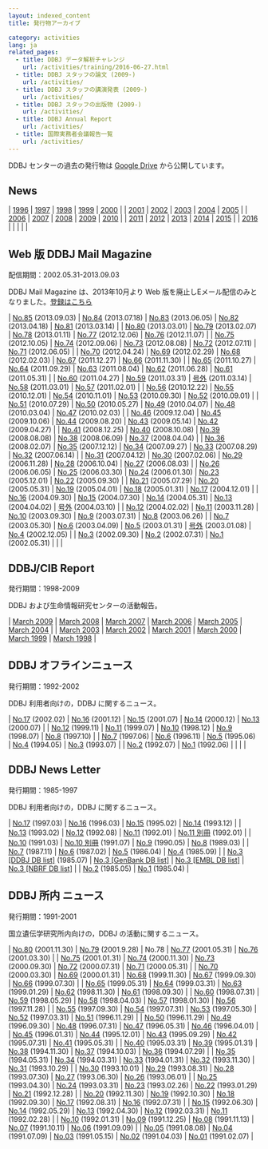 ```yaml
---
layout: indexed_content
title: 発行物アーカイブ

category: activities
lang: ja
related_pages:
  - title: DDBJ データ解析チャレンジ
    url: /activities/training/2016-06-27.html
  - title: DDBJ スタッフの論文 (2009-)
    url: /activities/
  - title: DDBJ スタッフの講演発表 (2009-)
    url: /activities/
  - title: DDBJ スタッフの出版物 (2009-)
    url: /activities/
  - title: DDBJ Annual Report
    url: /activities/
  - title: 国際実務者会議報告一覧
    url: /activities/
---
```


DDBJ センターの過去の発行物は [Google Drive](https://drive.google.com/drive/u/2/folders/1Q9-RtK-maEp7HsYq0i9k-MxOTSldMr7G) から公開しています。

## News <a name="news"></a>

| [1996](/news/archive-1996.html) | [1997](/news/archive-1997.html) | [1998](/news/archive-1998.html) | [1999](/news/archive-1999.html) | [2000](/news/archive-2000.html) |
| [2001](/news/archive-2001.html) | [2002](/news/archive-2002.html) | [2003](/news/archive-2003.html) | [2004](/news/archive-2004.html) | [2005](/news/archive-2005.html) |
| [2006](/news/archive-2006.html) | [2007](/news/archive-2007.html) | [2008](/news/archive-2008.html) | [2009](/news/archive-2009.html) | [2010](/news/archive-2010.html) |
| [2011](/news/archive-2011.html) | [2012](/news/archive-2012.html) | [2013](/news/archive-2013.html) | [2014](/news/archive-2014.html) | [2015](/news/archive-2015.html) |
| [2016](/news/archive-2016.html) |                                       |                                       |                                       |                                       |

## Web 版 DDBJ Mail Magazine <a name="mag"></a>

配信期間：2002.05.31-2013.09.03

DDBJ Mail Magazine は、2013年10月より Web 版を廃止しEメール配信のみとなりました。[登録はこちら](/subscribe-ddbj.html)

| [No.85](https://drive.google.com/file/d/1S8PcjiLhvOoy34SQpLb5g8EjWn2Gs8Z8) (2013.09.03) | [No.84](https://drive.google.com/file/d/1GPfMSDI86QF0iTL4EdLjPAIhhPa9WcoW) (2013.07.18) | [No.83](https://drive.google.com/file/d/1lw4WMRnZIL5qPZ707KKD46izoN6Xe-Gb) (2013.06.05) | [No.82](https://drive.google.com/file/d/1g2R_dZzrmOPCDTDxvbppNHK2HJoOqm2h) (2013.04.18) | [No.81](https://drive.google.com/file/d/1o5fyp92KOVZOf_LhpJEs-l0I9P9ZwgQ3) (2013.03.14) |
| [No.80](https://drive.google.com/file/d/15Vn0jBQN6UrPzBtBNY4vrrOrTSj8VPiR) (2013.03.01) | [No.79](https://drive.google.com/file/d/1LQtFaKI6penRGG7A7BRcW4z2nGkHvwdJ) (2013.02.07) | [No.78](https://drive.google.com/file/d/1gs53vYqbxMDRrRrzTmTgHY5teAyuk7Ut) (2013.01.11) | [No.77](https://drive.google.com/file/d/1sqmrxBQRh4jks-Ptl7oqw80Ghy5w2fTn) (2012.12.06) | [No.76](https://drive.google.com/file/d/1aU1uKTK2Mqa2UgBE9zP9v5WlDbflIcuD) (2012.11.07) |
| [No.75](https://drive.google.com/file/d/1t7gh-awMeYU1BXdps_FzObrPkB_g3F9j) (2012.10.05) | [No.74](https://drive.google.com/file/d/1tIu1pGbzPmpjzLrURwUcNZuUOySkdXbh) (2012.09.06) | [No.73](https://drive.google.com/file/d/1buIJ24Yg6QjVecq70G2WT1DVDyUCBUvr) (2012.08.08) | [No.72](https://drive.google.com/file/d/1LqPLcdVnhvZL2ZVRb--HzpcVyQ0OtZSF) (2012.07.11) | [No.71](https://drive.google.com/file/d/1pVuVz8gQgNeV0ymvp13vy2bXwXnOc8bw) (2012.06.05) |
| [No.70](https://drive.google.com/file/d/1QFV53aLjvTpPe6VA3ZdI9N7AU5mFi8pV) (2012.04.24) | [No.69](https://drive.google.com/file/d/1bCg7MHmCb2LJSzmEYTnVlMkC4xr39bWL) (2012.02.29) | [No.68](https://drive.google.com/file/d/1ECL1iM7WR9yHba5sM2qyhYIsIboDNiV0) (2012.02.03) | [No.67](https://drive.google.com/file/d/1_Pch3BArVZjFqxIc0l2oDJpChDZ13zZo) (2011.12.27) | [No.66](https://drive.google.com/file/d/1mtBo6zDwDblluBuduY1xuFbGFGl3PJCq) (2011.11.30) |
| [No.65](https://drive.google.com/file/d/1c3qddaRrhqvb7LfYfMyCXXiXk-TZWsCp) (2011.10.27) | [No.64](https://drive.google.com/file/d/1IIq36tHBnBd9Zy4rdDhSAmaudQiwQ1Ys) (2011.09.29) | [No.63](https://drive.google.com/file/d/1kq5VTBJA1w1C8eW76p-TbfrHRT7ESQq_) (2011.08.04) | [No.62](https://drive.google.com/file/d/17rsk_pGWIHsmME9lDJNM-9r6YkLR2v-O) (2011.06.28) | [No.61](https://drive.google.com/file/d/11bVM5sW2ZY4poCoSF2IprDiNwlZbW_4J) (2011.05.31) |
| [No.60](https://drive.google.com/file/d/14G8ZYsxJnL1SOHbB37il2Edr5EfqCGnZ) (2011.04.27) | [No.59](https://drive.google.com/file/d/1nzob_y65xh2ukMdiplY9aUxVRw8AK7gi) (2011.03.31) | [号外](https://drive.google.com/file/d/1QSG392bHf3JuUigIEC94IpWugQrV7Otf) (2011.03.14)    | [No.58](https://drive.google.com/file/d/1FO2n6EtQklC9IzxYBI6zezCui13Lx9-U) (2011.03.01) | [No.57](https://drive.google.com/file/d/1y34RN6jncT9dZXm56_s_xY82FDm2UMCo) (2011.02.01) |
| [No.56](https://drive.google.com/file/d/1JnQTpTaDVRTsxPtuu4POyPNeQAVb1FLU) (2010.12.22) | [No.55](https://drive.google.com/file/d/1vbHmW1Mve7cBSIvu4tvN9LVndpY7m-wg) (2010.12.01) | [No.54](https://drive.google.com/file/d/1SDWuoiJ-A3LBgcgzcZtsVxBWX8podAZd) (2010.11.01) | [No.53](https://drive.google.com/file/d/1skFM--FAQ1jMaAwMJ0mvjGNc3v5aP9Nl) (2010.09.30) | [No.52](https://drive.google.com/file/d/15n5hbXUWncG8U2ERHYS6VIASCd1QOEP_) (2010.09.01) |
| [No.51](https://drive.google.com/file/d/1ekPU-QfbBpzBxcaHRehzpkPqjbSDTmdg) (2010.07.29) | [No.50](https://drive.google.com/file/d/1FjxfhWOZOsVPhaWlCuCT8yUzCFDhbqup) (2010.05.27) | [No.49](https://drive.google.com/file/d/1XPdObIF2Ju3RuQODF-BBbR7cPm9ugj4F) (2010.04.07) | [No.48](https://drive.google.com/file/d/1_f2m20VtZk7-6LLEUHF4UlBkXV7I4ojX) (2010.03.04) | [No.47](https://drive.google.com/file/d/114ix2FTXkMt1RW6CJn908djuTYVXVKW-) (2010.02.03) |
| [No.46](https://drive.google.com/file/d/1kkdinU7TC1ltMyqtErhg9ngJ-U535_TR) (2009.12.04) | [No.45](https://drive.google.com/file/d/1W7Dln6tE3_QUAaM8rccOkMQx0c8vIUGy) (2009.10.06) | [No.44](https://drive.google.com/file/d/1eKRFnf-FRelxdfGfYxXSXsEAeGeSqC_2) (2009.08.20) | [No.43](https://drive.google.com/file/d/1-tK1r0618JG50dyo7ezb0RCBTvvJdzAB) (2009.05.14) | [No.42](https://drive.google.com/file/d/11YB7-mbzh-rslDNPD1WtsDL3XZxk3pKk) (2009.04.27) |
| [No.41](https://drive.google.com/file/d/1FEhFWEVSc33_2Wh9L-cY6XuJWPQUeawO) (2008.12.25) | [No.40](https://drive.google.com/file/d/1bpkbSYwnXp2KeiqeCJAGjK6zWTFdj_oy) (2008.10.08) | [No.39](https://drive.google.com/file/d/1YS1bkPbHC6GqwwW24vxcv9_CI-DW6l2D) (2008.08.08) | [No.38](https://drive.google.com/file/d/1N0nebOHRzKGkYmDaRN7YeyupcLBlr8QI) (2008.06.09) | [No.37](https://drive.google.com/file/d/1D_kdTqeQKbF-LVjCoZknB46l6Wp4hT_X) (2008.04.04) |
| [No.36](https://drive.google.com/file/d/1L1XimUTWI35g6LwZxzmPRQAcfAaqZEMX) (2008.02.07) | [No.35](https://drive.google.com/file/d/1dhBtlNv4HqSAbLGIUnHCjqfP08_8mGJT) (2007.12.12) | [No.34](https://drive.google.com/file/d/1KILMR0bcpNIdsTVcx-9-hHnBosfweJDr) (2007.09.27) | [No.33](https://drive.google.com/file/d/1tklAjvKyNhkQK9F62BwFMN8V3ZnzcdDH) (2007.08.29) | [No.32](https://drive.google.com/file/d/1XR_zvIeSBL_juGCyaJvkdZPGjyjBoKHh) (2007.06.14) |
| [No.31](https://drive.google.com/file/d/192Tb7dojAtJm2FTb2wqkJCTA3M6JPfGJ) (2007.04.12) | [No.30](https://drive.google.com/file/d/1y6DAfAxMZ8HZ95VwQO2-n3Gb9vmCpvBX) (2007.02.06) | [No.29](https://drive.google.com/file/d/14k4l-nWTHGG_NIf95bdacvqlrTVuRLSw) (2006.11.28) | [No.28](https://drive.google.com/file/d/1c6QLRBnHixU7D3PyrgNdgOodJ7IFg1LR) (2006.10.04) | [No.27](https://drive.google.com/file/d/14KcPQDkjeq9QfsiKHXw6PLITGf9PTTZH) (2006.08.03) |
| [No.26](https://drive.google.com/file/d/1M31uHYT475hkCYQjh_gHzOmJUWq6um4u) (2006.06.05) | [No.25](https://drive.google.com/file/d/1Vv_BrMrp85xX8Vv7tbw38jcsBMXvpSPZ) (2006.03.30) | [No.24](https://drive.google.com/file/d/1t_Ls10r0hybYlfFKoGCxTky9vX4A-lb4) (2006.01.30) | [No.23](https://drive.google.com/file/d/1_WAUva0jPzaU5GX4p98HDtD2n21CA8PG) (2005.12.01) | [No.22](https://drive.google.com/file/d/1cjzKiRtodhobcn7fW7DspH-02qZpbAy4) (2005.09.30) |
| [No.21](https://drive.google.com/file/d/1Etr0ktQG0kBj29T-Y0h5-9a7-sw31nry) (2005.07.29) | [No.20](https://drive.google.com/file/d/1hUWw2GkXMjR_92NnLM2juGAcAY60HMtp) (2005.05.31) | [No.19](https://drive.google.com/file/d/1BT_NYV-2WiPVROVBAsky-bZyZJQVqQ8w) (2005.04.01) | [No.18](https://drive.google.com/file/d/19wlZ8Q1sYF9FKuXhGrBz8SLBOPYY6jTA) (2005.01.31) | [No.17](https://drive.google.com/file/d/1jNMfse0u_ef4wujiwkUhT3tSvZpHnRij) (2004.12.01) |
| [No.16](https://drive.google.com/file/d/1N4G9Qz-iPMUPyG1GJ1ctUZ4l48TEGYUc) (2004.09.30) | [No.15](https://drive.google.com/file/d/1k2ZM4FLb1eTsjVlWyRisC7EpevT8sa7j) (2004.07.30) | [No.14](https://drive.google.com/file/d/1nTlRt7JDN9pOAh9nPji2bJf1XLCqLluI) (2004.05.31) | [No.13](https://drive.google.com/file/d/1V2pC0tLesEaiu8qo4d8gk5LLm0-O-ffb) (2004.04.02) | [号外](https://drive.google.com/file/d/1kTQf1Zrre1c22fpN-3eYd6qWK5v0URf0) (2004.03.10)    |
| [No.12](https://drive.google.com/file/d/1N9FmWEUZw2aBk0vEYagbMnS2KMC13QFJ) (2004.02.02) | [No.11](https://drive.google.com/file/d/1RebLVWGiFfPWMGXlSEf3fHger-pB1IHK) (2003.11.28) | [No.10](https://drive.google.com/file/d/1RdZICWMvgWKLN9qAQYIfh8ZylP3KvCD7) (2003.09.30) | [No.9](https://drive.google.com/file/d/1jCBmqGTL8hQnybIEmbmc4F9-wvTnRTLb) (2003.07.31)  | [No.8](https://drive.google.com/file/d/1zk2rRB_F19xJEzoCcMWpnfGeMCOZ-x-z) (2003.06.26)  |
| [No.7](https://drive.google.com/file/d/1D05VB_pRkGZVuHDzY8kZOuHxSlRt3pTS) (2003.05.30)  | [No.6](https://drive.google.com/file/d/1ruNLwXbbq_TCboYOXzj6aqiwZMHB9s7v) (2003.04.09)  | [No.5](https://drive.google.com/file/d/1v5PNTE8zBVhPMPqPlhPZC-Ye1PCF8HjG) (2003.01.31)  | [号外](https://drive.google.com/file/d/1hSKQedOjMNllEAkgM3RlkAoKETxsGl0N) (2003.01.08)    | [No.4](https://drive.google.com/file/d/1nBmdm-vTT_VPazq0x7mB6tanO4M9jQ6D) (2002.12.05)  |
| [No.3](https://drive.google.com/file/d/1BzPhg3ORtRAoRaBmoVNMm3FJSHIh1mJQ) (2002.09.30)  | [No.2](https://drive.google.com/file/d/1WvAG7J_PhawZRcNH7jOfhansUQ2oMrbs) (2002.07.31)  | [No.1](https://drive.google.com/file/d/1782Hd6NEwYADTgMCwtS_B2tlgNgbs_ze) (2002.05.31)  |                                                                                         |                                                                                         |

## DDBJ/CIB Report <a name="ddbjcib"></a>

発行期間：1998-2009

DDBJ および生命情報研究センターの活動報告。

| [March 2009](https://drive.google.com/file/d/1_PylGS_Ekw8j7vxXHIElCjD2Sw-GSHTQ) | [March 2008](https://drive.google.com/file/d/1cEOf5fuf_BpEZ4KxciHtktf22lhweAXa) | [March 2007](https://drive.google.com/file/d/11O1x5ro6FP6Jc5uF-V5WjY-x1VPWqxQ4) | [March 2006](https://drive.google.com/file/d/1RUd6UtgsEgm0zRqcNTntjvARZZKby5Mb) | [March 2005](https://drive.google.com/file/d/1J1TaSzjmVjjKSQv_nrVpBf0OwjCm1GSc) | [March 2004](https://drive.google.com/file/d/1tBmFsA6LGn6gdN_99LRy46MRfkQXlVbl) |
| [March 2003](https://drive.google.com/file/d/1kDxJw2x7hVZDX6w7djY6XBhx5fgm_nOU) | [March 2002](https://drive.google.com/file/d/1uHkebT1GYufCIRAzVUDrxJvo5_O-LfZW) | [March 2001](https://drive.google.com/file/d/1PFUaYMbmM7WN6K67qzV2gIf4Qq-KMuJn) | [March 2000](https://drive.google.com/file/d/1gUrxSS26VQpBTwmb1DqP2ulpmqnp9W6_) | [March 1999](https://drive.google.com/file/d/1Hjj41AmvAx5dqIzjYNHj1jgYf-wBodzM) | [March 1998](https://drive.google.com/file/d/1td2chHkldkgg3YfzXMyI9_YPe6lwkawa) |

## DDBJ オフラインニュース <a name="offline"></a>

発行期間：1992-2002

DDBJ 利用者向けの，DDBJ に関するニュース。

| [No.17](https://drive.google.com/file/d/1XFL0P35ALJxldveqn7i2_0wdJyX7A-9f) (2002.02) | [No.16](https://drive.google.com/file/d/1gMCpY39v02wFc6ohQqbjwvN1MrgAECAM) (2001.12) | [No.15](https://drive.google.com/file/d/1j8wgvx0Y5FhleDjcnBZ_0OYScwjyElX_) (2001.07) | [No.14](https://drive.google.com/file/d/1i6_XVbR4ZbBfmavG7M8Y3Q36MayklW19) (2000.12) | [No.13](https://drive.google.com/file/d/1OefXFQI87aVEnGJCKyvVOq4X3bdDc75j) (2000.07) |
| [No.12](https://drive.google.com/file/d/1sS_seXHyYHj3H52Fday6QuMWyxxC1UeO) (1999.11) | [No.11](https://drive.google.com/file/d/1P6TaepSnmWdPDGoqX9ca4XmRXYcFv0WM) (1999.07) | [No.10](https://drive.google.com/file/d/1TVlImRNjmHWqn6k5DKZ1IM_W6wq7HSIB) (1998.12) | [No.9](https://drive.google.com/file/d/1Vx975ZfxdhThoeoVK38P49UqYwD2wO0c) (1998.07)  | [No.8](https://drive.google.com/file/d/1WFh0X-jZ6VDLJfykn7r5KATozFS9F4vm) (1997.10)  |
| [No.7](https://drive.google.com/file/d/1_AXuV_1Oz7Lzej78nns4E9tQi8QOCjfW) (1997.06)  | [No.6](https://drive.google.com/file/d/1OVn42oeDNs02U7xf657sLt7IonFJH4iZ) (1996.11)  | [No.5](https://drive.google.com/file/d/1asigzNh_czF41V4nCyrLCwW0kwjsnro7) (1995.06)  | [No.4](https://drive.google.com/file/d/11R1kXuSF48wn7DMvRNwq5lr1FYB31zv_) (1994.05)  | [No.3](https://drive.google.com/file/d/1Fz5mwxNDKZKWqIBYP9E2MqCYxZxviRwc) (1993.07)  |
| [No.2](https://drive.google.com/file/d/1QE4LiF1yTJyrELqpn1fxn3th_yX3C32K) (1992.07)  | [No.1](https://drive.google.com/file/d/1M72IGYP60fxCB60fhoGeP9-OCiwFoAT7) (1992.06)  |                                                                                      |                                                                                      |                                                                                      |

## DDBJ News Letter <a name="news"></a>

発行期間：1985-1997

DDBJ 利用者向けの，DDBJ に関するニュース。

|  [No.17](https://drive.google.com/file/d/1MoZZ8kQE7o9OT6VSbz35h5uB75WWOa41) (1997.03)  |  [No.16](https://drive.google.com/file/d/1ojP8Q_oPrBAtSpbYJAHM67qNufNPSOeJ) (1996.03)  |  [No.15](https://drive.google.com/file/d/1JBkzjRJ1RwtQ2sQYB3rqruakZGA1RYFu) (1995.02)  |  [No.14](https://drive.google.com/file/d/1ap3UK8VRoLbYS7LMrkF65AiK5s3tyz8m) (1993.12)  |
|  [No.13](https://drive.google.com/file/d/1OqxLvuhCyk2DD8l6j1FbE2u-6ij1UQAg) (1993.02)  |  [No.12](https://drive.google.com/file/d/1a4x7FQRBoTMQhU0yTalQkf-xXnDMuAL4) (1992.08)  |  [No.11](https://drive.google.com/file/d/1t-uIaoEs_gtBlA1PCnuc97B4Xl8q3WwS) (1992.01)  |  [No.11 別冊](https://drive.google.com/file/d/1fK-ww0vYXUH-YHrCUwUYcBCMAZq-E5H3) (1992.01)  |
|  [No.10](https://drive.google.com/file/d/1Yqij6CSgfi_ZhdeVrsTfeTKSzfsOqGGJ) (1991.03)  |  [No.10 別冊](https://drive.google.com/file/d/1AkEC4se6A5lqEMB2wwbwl0ofm3WBtZJr) (1991.07)  |  [No.9](https://drive.google.com/file/d/1BTxK_y7H8qkZbB6fIGXtzUxs9wP3TFXE) (1990.05)  |  [No.8](https://drive.google.com/file/d/1dBMaJwUFKzEeA9bdRFF69REGzAf78Jni) (1989.03)  |
|  [No.7](https://drive.google.com/file/d/1lwChj3l7c_OevRfQ7KgYFjrrVozQ7Udi) (1987.11)  |  [No.6](https://drive.google.com/file/d/18jMFl2QaEqnUG0iYUQ1bml5w_VTBSd0l) (1987.02)  |  [No.5](https://drive.google.com/file/d/1lc7jy6mJM459cDDpOuQumSsKzmzwuFVy) (1986.04)  |  [No.4](https://drive.google.com/file/d/1ROYAQFRh8jzB5SN-UVHJ3Yv5hKZl12rf) (1985.09)  |
|  [No.3 [DDBJ DB list]](https://drive.google.com/file/d/17uVqPmj_i8naRZTCvpLSvAVWpY8a4Fkf) (1985.07)  |  [No.3 [GenBank DB list]](https://drive.google.com/file/d/1a9eBvLOagepnhRKnVKGq84nzE4ib690g)  |  [No.3 [EMBL DB list]](https://drive.google.com/file/d/1YDA04EUJI__u4vzXIju_ymlVVT-qQeZc)  |  [No.3 [NBRF DB list]](https://drive.google.com/file/d/1tleuyh0rgqSZ9dvnKYDr8OoAwQsmI4Fg)  |
|  [No.2](https://drive.google.com/file/d/1_gHDBExgEzi3igdiEY4dE_iLMtorSAyM) (1985.05)  |  [No.1](https://drive.google.com/file/d/1ScRDP-0Z2qnRspCnPsv09BS4_F4o-tNC) (1985.04)  |

## DDBJ 所内 ニュース <a name="syonai"></a>

発行期間：1991-2001

国立遺伝学研究所内向けの，DDBJ の活動に関するニュース。

| [No.80](https://drive.google.com/file/d/11XU7x4TxXI7VMDqZJDG4mH0zTVpnsivl) (2001.11.30) | [No.79](https://drive.google.com/file/d/1gIKvV1e4Ah3uy5jH6RLwpvdFwcJCmzHt) (2001.9.28)  | No.78                                                                                   | [No.77](https://drive.google.com/file/d/1px1Wz8w5_yPmbnzpBcEpLxi5fxzQ7rJJ) (2001.05.31) | [No.76](https://drive.google.com/file/d/1NF8q1Lm218ptAInspQvZho4SyokE5EGg) (2001.03.30) |
| [No.75](https://drive.google.com/file/d/1s1O9XjKF6Hw7qOZ9-mCg5eiSHHwJtTOS) (2001.01.31) | [No.74](https://drive.google.com/file/d/1UtD3gAW4KmAwaFOZ7qJC4Wi3qhJdH64h) (2000.11.30) | [No.73](https://drive.google.com/file/d/1tNlh1GhhFIx3_AYgZjZP1RxaDvy5dRAa) (2000.09.30) | [No.72](https://drive.google.com/file/d/1NieXG9GB6ooiL1OSRVrUWRJRqYPWkr4W) (2000.07.31) | [No.71](https://drive.google.com/file/d/1zSoSus0W3qow42M0sbAT8FJ1fJYkzIY1) (2000.05.31) |
| [No.70](https://drive.google.com/file/d/1AKJCMgxLMl7WMvlNRuJpuQlli4x5GFsA) (2000.03.30) | [No.69](https://drive.google.com/file/d/1xII6LYadZn2b2_xS9WbcnvhhhaYS4J75) (2000.01.31) | [No.68](https://drive.google.com/file/d/1SebX9W8H-f78QBKuTDPELni89iDE3-Y7) (1999.11.30) | [No.67](https://drive.google.com/file/d/1ET9wgUyHXyi5mgWJXRtYIWHg6lTtzOwA) (1999.09.30) | [No.66](https://drive.google.com/file/d/16cmae1pxjQ9NDqKLkzCkIKRCB3q-m2rk) (1999.07.30) |
| [No.65](https://drive.google.com/file/d/13ux3fbxxT37ROgpnF1tjzTCX83tcG8ob) (1999.05.31) | [No.64](https://drive.google.com/file/d/1r2HEduyxzLQAo_8eVRe5Aht5tdujelYW) (1999.03.31) | [No.63](https://drive.google.com/file/d/1i37AWJkgcJfJY9nmqyrbaTaU70x6lkQ4) (1999.01.29) | [No.62](https://drive.google.com/file/d/1kmxgiVCC6FhAEMlesg4NTrwbU121stwO) (1998.11.30) | [No.61](https://drive.google.com/file/d/15XBcqHzKF-X4iVjInMI4F_hzTLTuTTSd) (1998.09.30) |
| [No.60](https://drive.google.com/file/d/1V6tvuZTSkZJ6yYtuS8W4LX8WYbtSQfSh) (1998.07.31) | [No.59](https://drive.google.com/file/d/13LB-B9R1AVGUC2A3n2PusG2xHmrSyFt_) (1998.05.29) | [No.58](https://drive.google.com/file/d/1tOlis7isUtNeNKypn2ekVhpUnTThtRWg) (1998.04.03) | [No.57](https://drive.google.com/file/d/1ObYH9lcLY0AB66DUimaiHCEP-1zOxmVa) (1998.01.30) | [No.56](https://drive.google.com/file/d/1XIclsd5hc2SXFnjYqt79n3Ja2yvncTHN) (1997.11.28) |
| [No.55](https://drive.google.com/file/d/1eOHEC0M_SdU33kkAO5omZZuJYhjs-BrR) (1997.09.30) | [No.54](https://drive.google.com/file/d/1holJdoWTXeuzmW4cBTMKcdhSOFmm9big) (1997.07.31) | [No.53](https://drive.google.com/file/d/15BoY2G-ssgpGPBwPRUji_mykBQnO5kLu) (1997.05.30) | [No.52](https://drive.google.com/file/d/1bFfb50q5N5f-2fc9ez1hluBWl2T8EycC) (1997.03.31) | [No.51](https://drive.google.com/file/d/1j_-OQASNmlAkt1VLNFauxMz7VDb0Wmua) (1996.11.29) |
| [No.50](https://drive.google.com/file/d/1N5gxYFbRweYG775SW8Zbvv0qFAzaNHeG) (1996.11.29) | [No.49](https://drive.google.com/file/d/1J8d6BBWeE1dU9vyS6BbisgvDsPk_VhXX) (1996.09.30) | [No.48](https://drive.google.com/file/d/11mvy_xElROORVCJ7SVQDGC7IuN2PRr6C) (1996.07.31) | [No.47](https://drive.google.com/file/d/1iZFZzprkUqO5NAXK1rq6evrTuqQXD_Wu) (1996.05.31) | [No.46](https://drive.google.com/file/d/1caauwcTSQ1TR-MVobdJ86vzuPYsXv-v1) (1996.04.01) |
| [No.45](https://drive.google.com/file/d/17ra-6UbJiicm7GpSwabyyZ-qdi3rx_xZ) (1996.01.31) | [No.44](https://drive.google.com/file/d/1AuOJWQ8LiIvov8v-lZFm_X7S0XAEler_) (1995.12.01) | [No.43](https://drive.google.com/file/d/1wBISuCdM8M8NrErZWgNDFv37yf7eOiaY) (1995.09.29) | [No.42](https://drive.google.com/file/d/1brHZx2iyHfgqE-1rzMsdBBSBMUUJshAu) (1995.07.31) | [No.41](https://drive.google.com/file/d/1kBw_rw9KwNv3aB7L1XzoezUPfnnmsYEu) (1995.05.31) |
| [No.40](https://drive.google.com/file/d/1O0_QHSeO8j_a3nacdkdgUujbr1pfTYQv) (1995.03.31) | [No.39](https://drive.google.com/file/d/1o56KAqI84vIKp78kj4GighRDG7W1_2q6) (1995.01.31) | [No.38](https://drive.google.com/file/d/123MlDSRGymwIKLd2qQz4ub-VvFUEpF3B) (1994.11.30) | [No.37](https://drive.google.com/file/d/1VDFjrLVDs9lLfF9TuqjWNBlnIt9JxvQw) (1994.10.03) | [No.36](https://drive.google.com/file/d/1NDL5m2SqELf8_JafOrqJncDLFUF4rUbE) (1994.07.29) |
| [No.35](https://drive.google.com/file/d/1iuSvU-a0QmWqMQ0is4j7S3TON6szWpos) (1994.05.31) | [No.34](https://drive.google.com/file/d/19oDpSPGi4NrMpo9ErKu3VDU1wff5a2Yn) (1994.03.31) | [No.33](https://drive.google.com/file/d/19ytKHr0G3d2FkhOt-i1PlgCIhqeYE1fz) (1994.01.31) | [No.32](https://drive.google.com/file/d/11t0H3HLMwBL69BP7ybPRCz3S9bQJq3dk) (1993.11.30) | [No.31](https://drive.google.com/file/d/1mdlB2IXljqaDgmVt0x4jeQhjIKrNwCGw) (1993.10.29) |
| [No.30](https://drive.google.com/file/d/1NNfTi_JSGnCDXwxMoOTkRTKtYKxLR1Yf) (1993.10.01) | [No.29](https://drive.google.com/file/d/16jA8W-8MhzIirK9dExy1Un7jbhs40-TJ) (1993.08.31) | [No.28](https://drive.google.com/file/d/12xcR-RLRb6QrEH7cLeTgYSoiryMlMjZW) (1993.07.30) | [No.27](https://drive.google.com/file/d/1OV44Kh5HY6VcqW_YMNr4DktWZLp08BQN) (1993.06.30) | [No.26](https://drive.google.com/file/d/1CxnrRiGFtQb_6g3r3BryVob7iW2fIDKj) (1993.06.01) |
| [No.25](https://drive.google.com/file/d/1wN_F0k2wDfHeEf74k43Mo9b7A0aMZg3T) (1993.04.30) | [No.24](https://drive.google.com/file/d/1YKPK32OwOuEKpld9MiTCZxGAMa9dm1Pr) (1993.03.31) | [No.23](https://drive.google.com/file/d/1Q6wykyzR4xNeG-_Ugf2PlkpjQICycbIz) (1993.02.26) | [No.22](https://drive.google.com/file/d/1VUoKiucjTQQgDOmcTIrxMlHrYmaJl-Ik) (1993.01.29) | [No.21](https://drive.google.com/file/d/1nLKOy3oY7wj8UJB3oSJz_7hh38hW7jyi) (1992.12.28) |
| [No.20](https://drive.google.com/file/d/12OG0rVg0JtwxScpMwQsZzhQ-dkB4a5Lx) (1992.11.30) | [No.19](https://drive.google.com/file/d/1150Qr5l3t2aNzwTcd-th7OrqNDeLPdRe) (1992.10.30) | [No.18](https://drive.google.com/file/d/1dkK5uNwjZN-P5bJhIkd3JJqxFh0eSo8S) (1992.09.30) | [No.17](https://drive.google.com/file/d/1fyQULi5GaqY_3olNBkDkvNDCDo0sTv-1) (1992.08.31) | [No.16](https://drive.google.com/file/d/1yGvqgX4hgl1nXdZeXrZ7gR-SBknAz8fP) (1992.07.31) |
| [No.15](https://drive.google.com/file/d/1y23tNW07Y4V7b5mj-zCf2cDRZi0tVL7F) (1992.06.30) | [No.14](https://drive.google.com/file/d/17rWjtQ6xIWM_fB3SvxMwfk89-iwzbrn4) (1992.05.29) | [No.13](https://drive.google.com/file/d/19PBK5kIKUdK4ZSUnzKEnkacOCRZkRgsJ) (1992.04.30) | [No.12](https://drive.google.com/file/d/1FiIlMPNJTypSn1C01Y-4Vlyuyrk_lsEx) (1992.03.31) | [No.11](https://drive.google.com/file/d/1X0czDgplAaKn1RTwnKif5iGp8eqNA6hd) (1992.02.28) |
| [No.10](https://drive.google.com/file/d/1eIRje86x41sYckskTMGDi5Y-UKpj5McQ) (1992.01.31) | [No.09](https://drive.google.com/file/d/1eI2nGaSmuKcbyHLw73SsEl7VfQtppfEZ) (1991.12.25) | [No.08](https://drive.google.com/file/d/11Z0e3wGeAvrO7v3lo5h9e_PPH0InCgz2) (1991.11.13) | [No.07](https://drive.google.com/file/d/18g0bSEinvTqaneUk1XjQl5volSx1BhpQ) (1991.10.11) | [No.06](https://drive.google.com/file/d/1v1Z55HouvyPwbI_Mp-nAx2hTyRTlqUut) (1991.09.09) |
| [No.05](https://drive.google.com/file/d/19zAwQMK7Ucu8fykbfGkBgn1lXsGGYP1m) (1991.08.08) | [No.04](https://drive.google.com/file/d/1EISVGyJsKhRZmRzJFrgdhHMnyvxV-S1D) (1991.07.09) | [No.03](https://drive.google.com/file/d/1GjvFIZP1GpvEXposm7bUFrgNI_Dql4XL) (1991.05.15) | [No.02](https://drive.google.com/file/d/1wYmRiftwIPgEbx9nNDs76udRNqkRws9U) (1991.04.03) | [No.01](https://drive.google.com/file/d/17QgOYPJ-S5twppKXOrtRprpmdAK0FI4n) (1991.02.07) |
